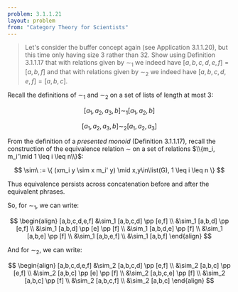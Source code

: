 ```yaml
---
problem: 3.1.1.21 
layout: problem
from: "Category Theory for Scientists"
---
```


> Let's consider the buffer concept again (see Application 3.1.1.20), but this
> time only having size 3 rather than 32. Show using Definition 3.1.1.17 that
> with relations given by $\sim_1$ we indeed have $[a,b,c,d,e,f] = [a,b,f]$ and
> that with relations given by $\sim_2$ we indeed have $[a,b,c,d,e,f] = [a,b,c]$.

Recall the definitions of $\sim_1$ and $\sim_2$ on a set of lists of length at
most 3:

$$[a_1, a_2, a_3, b] \sim_1 [a_1, a_2, b]$$

$$[a_1, a_2, a_3, b] \sim_2 [a_1, a_2, a_3]$$

From the definition of a _presented monoid_ (Definition 3.1.1.17), recall the
construction of the equivalence relation $\sim$ on a set of relations $\\{m_i,
m_i'\mid 1 \leq i \leq n\\}$:

$$ \sim\ := \{ (xm_i y \sim x m_i' y) \mid x,y\in\list(G), 1 \leq i \leq n \} $$

Thus equivalence persists across concatenation before and after the equivalent
phrases.

So, for $\sim_1$, we can write:

$$
\begin{align}
[a,b,c,d,e,f] &\sim_1 [a,b,c,d] \pp [e,f] \\
&\sim_1 [a,b,d] \pp [e,f] \\
&\sim_1 [a,b,d] \pp [e] \pp [f] \\
&\sim_1 [a,b,d,e] \pp [f] \\
&\sim_1 [a,b,e] \pp [f] \\
&\sim_1 [a,b,e,f] \\
&\sim_1 [a,b,f]
\end{align}
$$

And for $\sim_2$, we can write:

$$
\begin{align}
[a,b,c,d,e,f] &\sim_2 [a,b,c,d] \pp [e,f] \\
&\sim_2 [a,b,c] \pp [e,f] \\
&\sim_2 [a,b,c] \pp [e] \pp [f] \\
&\sim_2 [a,b,c,e] \pp [f] \\
&\sim_2 [a,b,c] \pp [f] \\
&\sim_2 [a,b,c,f] \\
&\sim_2 [a,b,c]
\end{align}
$$
